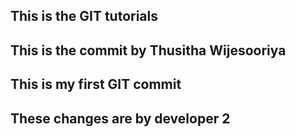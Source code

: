 ## This is the GIT tutorials
## This is the commit by Thusitha Wijesooriya
## This is my first GIT commit 
## These changes are by developer 2